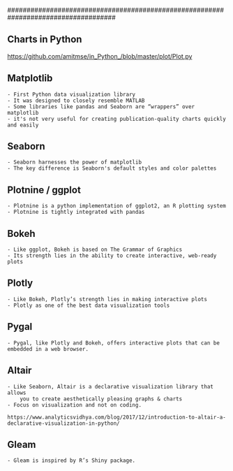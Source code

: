 ####################################################################################

## Charts in Python

https://github.com/amitmse/in_Python_/blob/master/plot/Plot.py

## Matplotlib
	- First Python data visualization library
	- It was designed to closely resemble MATLAB
 	- Some libraries like pandas and Seaborn are “wrappers” over matplotlib
  	- it's not very useful for creating publication-quality charts quickly and easily

 
## Seaborn 
	- Seaborn harnesses the power of matplotlib
 	- The key difference is Seaborn's default styles and color palettes



## Plotnine / ggplot
	- Plotnine is a python implementation of ggplot2, an R plotting system
 	- Plotnine is tightly integrated with pandas


## Bokeh
	- Like ggplot, Bokeh is based on The Grammar of Graphics
 	- Its strength lies in the ability to create interactive, web-ready plots



## Plotly
	- Like Bokeh, Plotly’s strength lies in making interactive plots
 	- Plotly as one of the best data visualization tools


## Pygal
	- Pygal, like Plotly and Bokeh, offers interactive plots that can be embedded in a web browser. 
    

## Altair
	- Like Seaborn, Altair is a declarative visualization library that allows 
 		you to create aesthetically pleasing graphs & charts
	- Focus on visualization and not on coding. 
      
	https://www.analyticsvidhya.com/blog/2017/12/introduction-to-altair-a-declarative-visualization-in-python/


## Gleam
	- Gleam is inspired by R’s Shiny package.

 
    
## 
